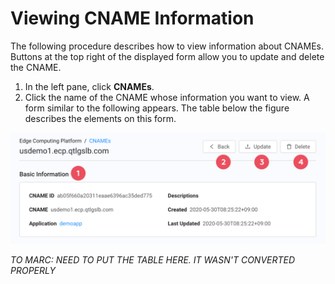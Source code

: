 # Viewing CNAME Information

The following procedure describes how to view information about CNAMEs. Buttons at the top right of the displayed form allow you to update and delete the CNAME.

1. In the left pane, click **CNAMEs**.
2. Click the name of the CNAME whose information you want to view. A form similar to the following appears. The table below the figure describes the elements on this form.<br>

![null](</docs/resources/images/cnames/cnames-cname-details-w-numbers.png>)

*TO MARC: NEED TO PUT THE TABLE HERE. IT WASN'T CONVERTED PROPERLY*